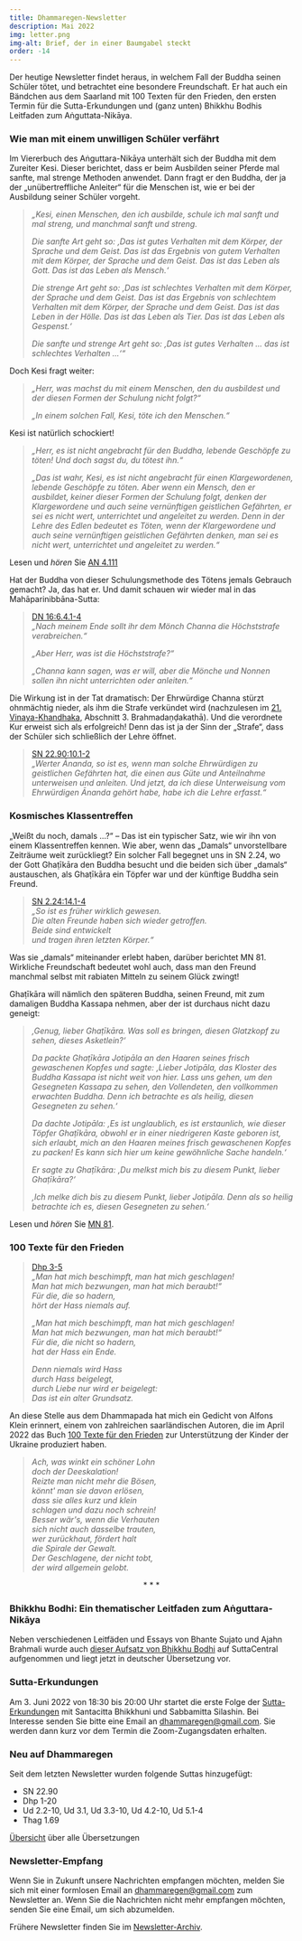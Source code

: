 ```yaml
---
title: Dhammaregen-Newsletter
description: Mai 2022
img: letter.png
img-alt: Brief, der in einer Baumgabel steckt
order: -14
---
```


Der heutige Newsletter findet heraus, in welchem Fall der Buddha seinen Schüler tötet, und betrachtet eine besondere Freundschaft. Er hat auch ein Bändchen aus dem Saarland mit 100 Texten für den Frieden, den ersten Termin für die Sutta-Erkundungen und (ganz unten) Bhikkhu Bodhis Leitfaden zum Aṅguttata-Nikāya.

### Wie man mit einem unwilligen Schüler verfährt

Im Viererbuch des Aṅguttara-Nikāya unterhält sich der Buddha mit dem Zureiter Kesi. Dieser berichtet, dass er beim Ausbilden seiner Pferde mal sanfte, mal strenge Methoden anwendet. Dann fragt er den Buddha, der ja der „unübertreffliche Anleiter“ für die Menschen ist, wie er bei der Ausbildung seiner Schüler vorgeht.

> *„Kesi, einen Menschen, den ich ausbilde, schule ich mal sanft und mal streng, und manchmal sanft und streng.* 
> 
> *Die sanfte Art geht so: ‚Das ist gutes Verhalten mit dem Körper, der Sprache und dem Geist. Das ist das Ergebnis von gutem Verhalten mit dem Körper, der Sprache und dem Geist. Das ist das Leben als Gott. Das ist das Leben als Mensch.‘* 
> 
> *Die strenge Art geht so: ‚Das ist schlechtes Verhalten mit dem Körper, der Sprache und dem Geist. Das ist das Ergebnis von schlechtem Verhalten mit dem Körper, der Sprache und dem Geist. Das ist das Leben in der Hölle. Das ist das Leben als Tier. Das ist das Leben als Gespenst.‘*
> 
> *Die sanfte und strenge Art geht so: ‚Das ist gutes Verhalten … das ist schlechtes Verhalten …‘“*

Doch Kesi fragt weiter:

> *„Herr, was machst du mit einem Menschen, den du ausbildest und der diesen Formen der Schulung nicht folgt?“* 
> 
> *„In einem solchen Fall, Kesi, töte ich den Menschen.“* 

Kesi ist natürlich schockiert!

> *„Herr, es ist nicht angebracht für den Buddha, lebende Geschöpfe zu töten! Und doch sagst du, du tötest ihn.“* 
> 
> *„Das ist wahr, Kesi, es ist nicht angebracht für einen Klargewordenen, lebende Geschöpfe zu töten. Aber wenn ein Mensch, den er ausbildet, keiner dieser Formen der Schulung folgt, denken der Klargewordene und auch seine vernünftigen geistlichen Gefährten, er sei es nicht wert, unterrichtet und angeleitet zu werden. Denn in der Lehre des Edlen bedeutet es Töten, wenn der Klargewordene und auch seine vernünftigen geistlichen Gefährten denken, man sei es nicht wert, unterrichtet und angeleitet zu werden.“*

Lesen und *hören* Sie [AN 4.111](#/sutta/an4.111/de/sabbamitta)

Hat der Buddha von dieser Schulungsmethode des Tötens jemals Gebrauch gemacht? Ja, das hat er. Und damit schauen wir wieder mal in das Mahāparinibbāna-Sutta:

> [DN 16:6.4.1-4](#/sutta/dn16:6.4.1/de/sabbamitta)  
> *„Nach meinem Ende sollt ihr dem Mönch Channa die Höchststrafe verabreichen.“*
> 
> *„Aber Herr, was ist die Höchststrafe?“*
> 
> *„Channa kann sagen, was er will, aber die Mönche und Nonnen sollen ihn nicht unterrichten oder anleiten.“*

Die Wirkung ist in der Tat dramatisch: Der Ehrwürdige Channa stürzt ohnmächtig nieder, als ihm die Strafe verkündet wird (nachzulesen im [21. Vinaya-Khandhaka](https://suttacentral.net/pli-tv-kd21/de/schaefer-beyerlein/?lang=de&reference=main&highlight=true#3), Abschnitt 3. Brahmadaṇḍakathā). Und die verordnete Kur erweist sich als erfolgreich! Denn das ist ja der Sinn der „Strafe“, dass der Schüler sich schließlich der Lehre öffnet.

> [SN 22.90:10.1-2](#/sutta/sn22.90:10.1/de/sabbamitta)  
> *„Werter Ānanda, so ist es, wenn man solche Ehrwürdigen zu geistlichen Gefährten hat, die einen aus Güte und Anteilnahme unterweisen und anleiten. Und jetzt, da ich diese Unterweisung vom Ehrwürdigen Ānanda gehört habe, habe ich die Lehre erfasst.“*

### Kosmisches Klassentreffen

„Weißt du noch, damals …?“ – Das ist ein typischer Satz, wie wir ihn von einem Klassentreffen kennen. Wie aber, wenn das „Damals“ unvorstellbare Zeiträume weit zurückliegt? Ein solcher Fall begegnet uns in SN 2.24, wo der Gott Ghaṭīkāra den Buddha besucht und die beiden sich über „damals“ austauschen, als Ghaṭīkāra ein Töpfer war und der künftige Buddha sein Freund.

>[SN 2.24:14.1-4](#/sutta/sn2.24:14.1/de/sabbamitta)  
>*„So ist es früher wirklich gewesen.*    
>*Die alten Freunde haben sich wieder getroffen.*    
>*Beide sind entwickelt*    
>*und tragen ihren letzten Körper.“*  

Was sie „damals“ miteinander erlebt haben, darüber berichtet MN 81. Wirkliche Freundschaft bedeutet wohl auch, dass man den Freund manchmal selbst mit rabiaten Mitteln zu seinem Glück zwingt!

Ghaṭīkāra will nämlich den späteren Buddha, seinen Freund, mit zum damaligen Buddha Kassapa nehmen, aber der ist durchaus nicht dazu geneigt:

>*‚Genug, lieber Ghaṭīkāra. Was soll es bringen, diesen Glatzkopf zu sehen, dieses Asketlein?‘*
>
>*Da packte Ghaṭīkāra Jotipāla an den Haaren seines frisch gewaschenen Kopfes und sagte: ‚Lieber Jotipāla, das Kloster des Buddha Kassapa ist nicht weit von hier. Lass uns gehen, um den Gesegneten Kassapa zu sehen, den Vollendeten, den vollkommen erwachten Buddha. Denn ich betrachte es als heilig, diesen Gesegneten zu sehen.‘* 
>
>*Da dachte Jotipāla: ‚Es ist unglaublich, es ist erstaunlich, wie dieser Töpfer Ghaṭīkāra, obwohl er in einer niedrigeren Kaste geboren ist, sich erlaubt, mich an den Haaren meines frisch gewaschenen Kopfes zu packen! Es kann sich hier um keine gewöhnliche Sache handeln.‘* 
>
>*Er sagte zu Ghaṭīkāra: ‚Du melkst mich bis zu diesem Punkt, lieber Ghaṭīkāra?‘* 
>
>*‚Ich melke dich bis zu diesem Punkt, lieber Jotipāla. Denn als so heilig betrachte ich es, diesen Gesegneten zu sehen.‘* 

Lesen und *hören* Sie [MN 81](#/sutta/mn81/de/sabbamitta).

### 100 Texte für den Frieden

>[Dhp 3-5](#/sutta/dhp3:1/de/sabbamitta)  
>*„Man hat mich beschimpft, man hat mich geschlagen!  
>Man hat mich bezwungen, man hat mich beraubt!“  
>Für die, die so hadern,  
>hört der Hass niemals auf.*  
>
>*„Man hat mich beschimpft, man hat mich geschlagen!  
>Man hat mich bezwungen, man hat mich beraubt!“  
>Für die, die nicht so hadern,  
>hat der Hass ein Ende.*  
>
>*Denn niemals wird Hass  
>durch Hass beigelegt,  
>durch Liebe nur wird er beigelegt:  
>Das ist ein alter Grundsatz.*

An diese Stelle aus dem Dhammapada hat mich ein Gedicht von Alfons Klein erinnert, einem von zahlreichen saarländischen Autoren, die im April 2022 das Buch [100 Texte für den Frieden](https://www.edition-schaumberg.shop/p/100-texte-fuer-den-frieden) zur Unterstützung der Kinder der Ukraine produziert haben.

>*Ach, was winkt ein schöner Lohn*  
>*doch der Deeskalation!*  
>*Reizte man nicht mehr die Bösen,*  
>*könnt' man sie davon erlösen,*  
>*dass sie alles kurz und klein*  
>*schlagen und dazu noch schrein!*  
>*Besser wär's, wenn die Verhauten*  
>*sich nicht auch dasselbe trauten,*  
>*wer zurückhaut, fördert halt*  
>*die Spirale der Gewalt.*  
>*Der Geschlagene, der nicht tobt,*  
>*der wird allgemein gelobt.*

<div style="text-align: center;">* * *</div>

### Bhikkhu Bodhi: Ein thematischer Leitfaden zum Aṅguttara-Nikāya

Neben verschiedenen Leitfäden und Essays von Bhante Sujato und Ajahn Brahmali wurde auch [dieser Aufsatz von Bhikkhu Bodhi](https://suttacentral.net/an-introduction-bodhi?lang=de) auf SuttaCentral aufgenommen und liegt jetzt in deutscher Übersetzung vor.

### Sutta-Erkundungen 

Am 3. Juni 2022 von 18:30 bis 20:00 Uhr startet die erste Folge der [Sutta-Erkundungen](#/wiki/erkundung) mit Santacitta Bhikkhuni und Sabbamitta Silashin. Bei Interesse senden Sie bitte eine Email an [dhammaregen@gmail.com](mailto:dhammaregen@gmail.com). Sie werden dann kurz vor dem Termin die Zoom-Zugangsdaten erhalten.

### Neu auf Dhammaregen

Seit dem letzten Newsletter wurden folgende Suttas hinzugefügt:
- SN 22.90
- Dhp 1-20
- Ud 2.2-10, Ud 3.1, Ud 3.3-10, Ud 4.2-10, Ud 5.1-4
- Thag 1.69

[Übersicht](#/wiki/uebersetzung/uebersicht) über alle Übersetzungen

### Newsletter-Empfang

Wenn Sie in Zukunft unsere Nachrichten empfangen möchten, melden Sie sich mit einer formlosen Email an [dhammaregen@gmail.com](mailto:dhammaregen@gmail.com) zum Newsletter an. Wenn Sie die Nachrichten nicht mehr empfangen möchten, senden Sie eine Email, um sich abzumelden.

Frühere Newsletter finden Sie im [Newsletter-Archiv](#/wiki/news/inhalt).
